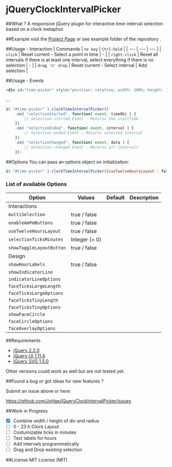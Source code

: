 # jQueryClockIntervalPicker

##What ?
A responsive jQuery plugin for interactive time-interval selection based on a clock metaphor.

##Example
visit the [Project Page](http://johae.github.io/jQueryClockIntervalPicker) or see example folder of the repository .

##Usage - Interaction
| Commands | `no key` | `Ctrl-hold` |
| --- | --- | --- |
| `click` | Reset current - Select a point in time | - |
| `right-click` | Reset all intervals if there is at least one interval, select everything if there is no selection | - |
| `drag 'n' drop` | Reset current - Select interval | Add selection |

##Usage - Events
```html
<div id="time-picker" style="position: relative; width: 100%; height: 100%"></div>
```
...
```javascript
$( "#time-picker" ).clockTimeIntervalPicker()
    .on( "selectionStarted", function( event, timeObj ) {
        // Selection started Event - Returns the startTime
    })
    .on( "selectionEnded", function( event, interval ) {
        // Selection ended Event - Returns selected interval
    })
    .on( "selectionChanged", function( event, data ) {
        // Selection changed Event - Returns all intervals
    });
```

##Options
You can pass an options object on initialization:
```javascript
$( "#time-picker" ).clockTimeIntervalPicker({useTwelveHoursLayout : false});
```

### List of available Options
| Option | Values |  Default | Description |
| --- | --- | --- | --- |
| Interactions |
| `multiSelection` | true / false | |
| `enableAmPmButtons` | true / false | |
| `useTwelveHoursLayout` | true / false | |
| `selectionTicksMinutes` | Integer (> 0) | |
| `showToggleLayoutButton` | true / false | |
| Design |
| `showHourLabels` | true / false | |
| `showIndicatorLine` |  | |
| `indicatorLineOptions` |  | |
| `faceTicksLargeLength` |  | |
| `faceTicksLargeOptions` | | |
| `faceTicksTinyLength` | | |
| `faceTicksTinyOptions` | | |
| `showFaceCircle` |  | |
| `faceCircleOptions` | | |
| `faceOverlayOptions` | | |

##Requirements
- [jQuery 2.2.0](https://jquery.com)
- [jQuery UI 1.11.4](https://jquery.com)
- [jQuery SVG 1.5.0](https://jquery.com)

Other versions could work as well but are not tested yet.

##Found a bug or got ideas for new features ? 

Submit an issue above or here: 

<https://github.com/JoHae/jQueryClockIntervalPicker/issues>

##Work in Progress
- [x] Combine width / height of div and radius
- [ ] 0 - 23 h Clock Layout
- [ ] Costumizable ticks in minutes
- [ ] Text labels for hours
- [ ] Add intervals programmatically
- [ ] Drag and Drop existing selection

##License
MIT License (MIT)
